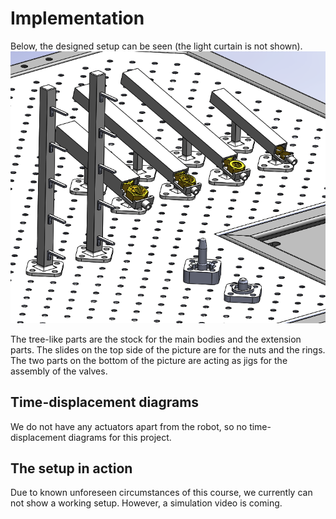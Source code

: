 # Implementation
Below, the designed setup can be seen (the light curtain is not shown).
![Set up](../images/setup.png)

The tree-like parts are the stock for the main bodies and the extension parts. The slides on the top side of the picture are for the nuts and the rings. The two parts on the bottom of the picture are acting as jigs for the assembly of the valves.

## Time-displacement diagrams
We do not have any actuators apart from the robot, so no time-displacement diagrams for this project.
 
## The setup in action
Due to known unforeseen circumstances of this course, we currently can not show a working setup. However, a simulation video is coming.